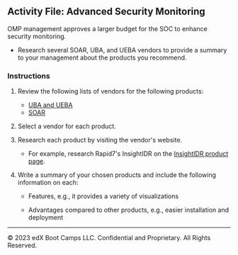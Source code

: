 ## Activity File: Advanced Security Monitoring 


OMP management approves a larger budget for the SOC to enhance security monitoring. 

- Research several SOAR, UBA, and UEBA vendors to provide a summary to your management about the products you recommend.

### Instructions

1. Review the following lists of vendors for the following products:
    - [UBA and UEBA](https://www.itcentralstation.com/categories/user-behavior-analyticsueba-)
    - [SOAR](https://www.itcentralstation.com/categories/security-orchestration-automation-and-response-soar)
  
2. Select a vendor for each product.

3. Research each product by visiting the vendor's website.
    - For example, research Rapid7's InsightIDR on the [InsightIDR product page](https://www.rapid7.com/products/insightidr/).
  
4. Write a summary of your chosen products and include the following information on each:
   - Features, e.g., it provides a variety of visualizations

   - Advantages compared to other products, e.g., easier installation and deployment

---

&copy; 2023 edX Boot Camps LLC. Confidential and Proprietary. All Rights Reserved.  
